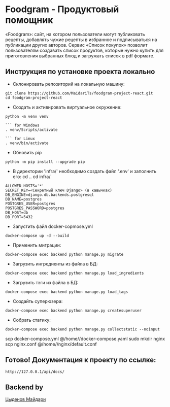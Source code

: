 # Foodgram - Продуктовый помощник

«Foodgram»: сайт, на котором пользователи могут публиковать рецепты, добавлять чужие рецепты в избранное и подписываться на публикации других авторов. Сервис «Список покупок» позволит пользователям создавать список продуктов, которые нужно купить для приготовления выбранных блюд и загружать список в pdf формате.

## Инструкция по установке проекта локально

* Склонировать репозиторий на локальную машину:
```
git clone https://github.com/MaidariTs/foodgram-project-react.git
cd foodgram-project-react
```

* Cоздать и активировать виртуальное окружение:

```
python -m venv venv

``` for Windows
. venv/Scripts/activate

``` for Linux
. venv/bin/activate
```

* Обновить pip
```
python -m pip install --upgrade pip
```

* В директории 'infra/' необходимо создать файл '.env' и заполнить его:
cd ..
cd infra/
```
ALLOWED_HOSTS='*'
SECRET_KEY=<Секретный ключ Django> (в кавычках)
DB_ENGINE=django.db.backends.postgresql
DB_NAME=postgres
POSTGRES_USER=postgres
POSTGRES_PASSWORD=postgres
DB_HOST=db
DB_PORT=5432
```

* Запустить файл docker-copmose.yml
```
docker-compose up -d --build
```
* Применить миграции:
```
docker-compose exec backend python manage.py migrate
```
* Загрузить ингредиенты из файла в БД:
```
docker-compose exec backend python manage.py load_ingredients
```
* Загрузить тэги из файла в БД:
```
docker-compose exec backend python manage.py load_tags
```
* Создайть суперюзера:
```
docker-compose exec backend python manage.py createsuperuser
```
* Собрать статику:
```
docker-compose exec backend python manage.py collectstatic --noinput
```


scp docker-compose.yml <username>@<host>/home/<username>/docker-compose.yaml
sudo mkdir nginx
scp nginx.conf <username>@<host>/home/<username>/nginx/default.conf




## Готово! Документация к проекту по ссылке:
```
http://127.0.0.1/api/docs/
```

## Backend by
[Цыденов Майдари](https://github.com/MaidariTs)
